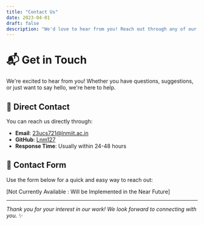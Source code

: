 ```yaml
---
title: "Contact Us"
date: 2023-04-01
draft: false
description: "We'd love to hear from you! Reach out through any of our communication channels."
---
```


# 📬 Get in Touch

We're excited to hear from you! Whether you have questions, suggestions, or just want to say hello, we're here to help.

## 📧 Direct Contact

You can reach us directly through:

- **Email**: [23ucs721@lnmiit.ac.in](mailto:23ucs721@lnmiit.ac.in)
- **GitHub**: [Lnm127](https://github.com/Lnm127)
- **Response Time**: Usually within 24-48 hours

## 📝 Contact Form

Use the form below for a quick and easy way to reach out:

[Not Currently Available : Will be Implemented in the Near Future]

---

*Thank you for your interest in our work! We look forward to connecting with you.* ✨
